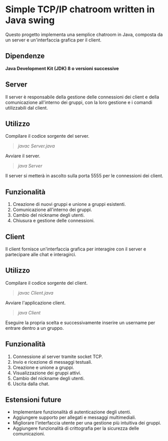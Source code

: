 # Simple TCP/IP chatroom written in Java swing
Questo progetto implementa una semplice chatroom in Java, composta da un server e un'interfaccia grafica per il client.

## Dipendenze
**Java Development Kit (JDK) 8 o versioni successive**

## Server
Il server è responsabile della gestione delle connessioni dei client e della comunicazione all'interno dei gruppi, con la loro gestione e i comandi utilizzabili dal client.

## Utilizzo
Compilare il codice sorgente del server.

>*javac Server.java*

Avviare il server.

>*java Server*

Il server si metterà in ascolto sulla porta 5555 per le connessioni dei client.

## Funzionalità

1. Creazione di nuovi gruppi e unione a gruppi esistenti.
2. Comunicazione all'interno dei gruppi.
3. Cambio del nickname degli utenti.
4. Chiusura e gestione delle connessioni.

## Client
Il client fornisce un'interfaccia grafica per interagire con il server e partecipare alle chat e interagirci.

## Utilizzo
Compilare il codice sorgente del client.

>*javac Client.java*

Avviare l'applicazione client.

>*java Client*

Eseguire la propria scelta e successivamente inserire un username per entrare dentro a un gruppo.

## Funzionalità

1. Connessione al server tramite socket TCP.
2. Invio e ricezione di messaggi testuali.
3. Creazione e unione a gruppi.
4. Visualizzazione dei gruppi attivi.
5. Cambio del nickname degli utenti.
6. Uscita dalla chat.


## Estensioni future
- Implementare funzionalità di autenticazione degli utenti.
- Aggiungere supporto per allegati e messaggi multimediali.
- Migliorare l'interfaccia utente per una gestione più intuitiva dei gruppi.
- Aggiungere funzionalità di crittografia per la sicurezza delle comunicazioni.